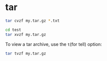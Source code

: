 # tar

```bash
tar cvzf my.tar.gz *.txt
```

```bash
cd test
tar xvzf my.tar.gz
```

To view a tar archive, use the `t`(for tell) option:

```bash
tar tvzf my.tar.gz
```





